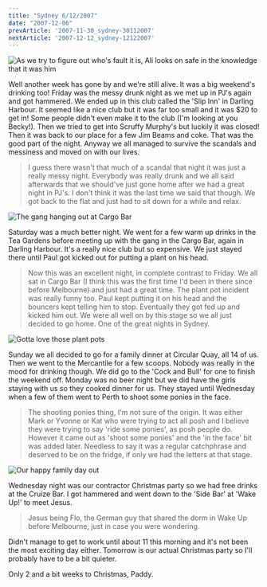 ```yaml
---
title: "Sydney 6/12/2007"
date: "2007-12-06"
prevArticle: '2007-11-30_sydney-30112007'
nextArticle: '2007-12-12_sydney-12122007'
---
```

![As we try to figure out who's fault it is, Ali looks on safe in the knowledge that it was him](/images/PC020527.JPG "As we try to figure out who's fault it is, Ali looks on safe in the knowledge that it was him")

Well another week has gone by and we're still alive. It was a big weekend's drinking too! Friday was the messy drunk night as we met up in PJ's again and got hammered. We ended up in this club called the 'Slip Inn' in Darling Harbour. It seemed like a nice club but it was far too small and it was $20 to get in! Some people didn't even make it to the club (I'm looking at you Becky!). Then we tried to get into Scruffy Murphy's but luckily it was closed! Then it was back to our place for a few Jim Beams and coke. That was the good part of the night. Anyway we all managed to survive the scandals and messiness and moved on with our lives. 
> I guess there wasn't that much of a scandal that night it was just a really messy night. Everybody was really drunk and we all said afterwards that we should've just gone home after we had a great night in PJ's. I don't think it was the last time we said that though. We got back to the flat and just had to sit down for a while and relax.

![The gang hanging out at Cargo Bar](/images/PC020537.JPG "The gang hanging out at Cargo Bar")

Saturday was a much better night. We went for a few warm up drinks in the Tea Gardens before meeting up with the gang in the Cargo Bar, again in Darling Harbour. It's a really nice club but so expensive. We just stayed there until Paul got kicked out for putting a plant on his head. 
> Now this was an excellent night, in complete contrast to Friday. We all sat in Cargo Bar (I think this was the first time I'd been in there since before Melbourne) and just had a great time. The plant pot incident was really funny too. Paul kept putting it on his head and the bouncers kept telling him to stop. Eventually they got fed up and kicked him out. We were all well on by this stage so we all just decided to go home. One of the great nights in Sydney.

![Gotta love those plant pots](/images/PC020579.JPG "Gotta love those plant pots")

Sunday we all decided to go for a family dinner at Circular Quay, all 14 of us. Then we went to the Mercantile for a few scoops. Nobody was really in the mood for drinking though. We did go to the 'Cock and Bull' for one to finish the weekend off. Monday was no beer night but we did have the girls staying with us so they cooked dinner for us. They stayed until Wednesday when a few of them went to Perth to shoot some ponies in the face. 
> The shooting ponies thing, I'm not sure of the origin. It was either Mark or Yvonne or Kat who were trying to act all posh and I believe they were trying to say 'ride some ponies', as posh people do. However it came out as 'shoot some ponies' and the 'in the face' bit was added later. Needless to say it was a regular catchphrase and deserved to be on the fridge, if only we had the letters at that stage.

![Our happy family day out](/images/IMG_0860.JPG "Our happy family day out")

Wednesday night was our contractor Christmas party so we had free drinks at the Cruize Bar. I got hammered and went down to the 'Side Bar' at 'Wake Up!' to meet Jesus. 
> Jesus being Flo, the German guy that shared the dorm in Wake Up before Melbourne, just in case you were wondering.

Didn't manage to get to work until about 11 this morning and it's not been the most exciting day either. Tomorrow is our actual Christmas party so I'll probably have to be a bit quieter.

Only 2 and a bit weeks to Christmas,
Paddy.